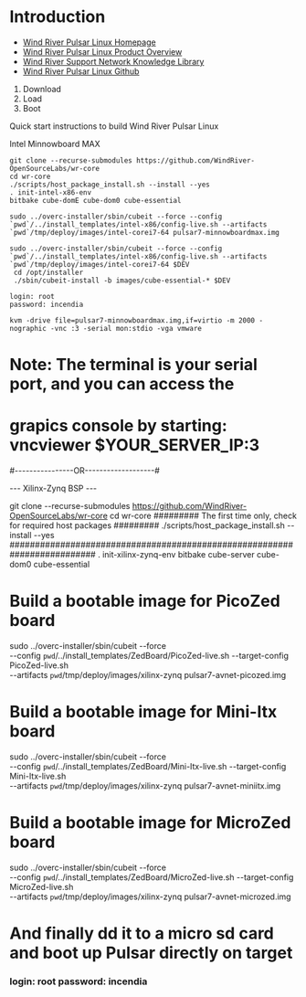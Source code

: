 # Introduction

- [Wind River Pulsar Linux Homepage](http://www.windriver.com/products/operating-systems/pulsar/)
- [Wind River Pulsar Linux Product Overview](http://www.windriver.com/products/product-overviews/Pulsar-Linux-Product-Overview.pdf)
- [Wind River Support Network Knowledge Library](https://knowledge.windriver.com/en-us/000_Products/000/060)
- [Wind River Pulsar Linux Github](https://github.com/WindRiver-OpenSourceLabs/wr-core)

1. Download
2. Load
3. Boot


Quick start instructions to build Wind River Pulsar Linux

Intel Minnowboard MAX

    git clone --recurse-submodules https://github.com/WindRiver-OpenSourceLabs/wr-core
    cd wr-core
    ./scripts/host_package_install.sh --install --yes
    . init-intel-x86-env
    bitbake cube-domE cube-dom0 cube-essential

    sudo ../overc-installer/sbin/cubeit --force --config `pwd`/../install_templates/intel-x86/config-live.sh --artifacts `pwd`/tmp/deploy/images/intel-corei7-64 pulsar7-minnowboardmax.img
    
    sudo ../overc-installer/sbin/cubeit --force --config `pwd`/../install_templates/intel-x86/config-live.sh --artifacts `pwd`/tmp/deploy/images/intel-corei7-64 $DEV
     cd /opt/installer
     ./sbin/cubeit-install -b images/cube-essential-* $DEV

    login: root
    password: incendia

    kvm -drive file=pulsar7-minnowboardmax.img,if=virtio -m 2000 -nographic -vnc :3 -serial mon:stdio -vga vmware

# Note: The terminal is your serial port, and you can access the
#       grapics console by starting: vncviewer $YOUR_SERVER_IP:3

#----------------OR-------------------#

--- Xilinx-Zynq BSP ---

git clone --recurse-submodules https://github.com/WindRiver-OpenSourceLabs/wr-core
cd wr-core
######### The first time only, check for required host packages #########
./scripts/host_package_install.sh --install --yes
#########################################################################
. init-xilinx-zynq-env
bitbake cube-server cube-dom0 cube-essential

# Build a bootable image for PicoZed board
sudo ../overc-installer/sbin/cubeit --force \
   --config `pwd`/../install_templates/ZedBoard/PicoZed-live.sh --target-config PicoZed-live.sh \
   --artifacts `pwd`/tmp/deploy/images/xilinx-zynq pulsar7-avnet-picozed.img

# Build a bootable image for Mini-Itx board
sudo ../overc-installer/sbin/cubeit --force \
   --config `pwd`/../install_templates/ZedBoard/Mini-Itx-live.sh --target-config Mini-Itx-live.sh \
   --artifacts `pwd`/tmp/deploy/images/xilinx-zynq pulsar7-avnet-miniitx.img

# Build a bootable image for MicroZed board
sudo ../overc-installer/sbin/cubeit --force \
   --config `pwd`/../install_templates/ZedBoard/MicroZed-live.sh --target-config MicroZed-live.sh \
   --artifacts `pwd`/tmp/deploy/images/xilinx-zynq pulsar7-avnet-microzed.img

# And finally dd it to a micro sd card and boot up Pulsar directly on target

### login: root  password: incendia